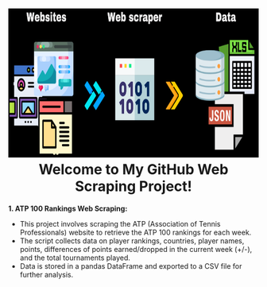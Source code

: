 <h1 align="center">
  <img alt="web_scraping icon" src="./logo.png" height="300px" />
  <br />
  Welcome to My GitHub Web Scraping Project!
</h1>

**1. ATP 100 Rankings Web Scraping:**
   - This project involves scraping the ATP (Association of Tennis Professionals) website to retrieve the ATP 100 rankings for each week.
   - The script collects data on player rankings, countries, player names, points, differences of points earned/dropped in the current week (+/-), and the total tournaments played.
   - Data is stored in a pandas DataFrame and exported to a CSV file for further analysis.
